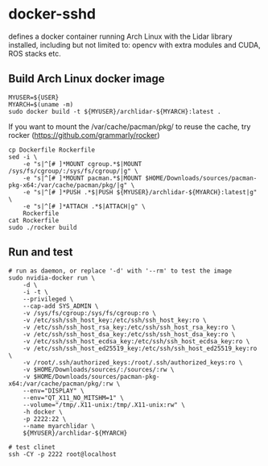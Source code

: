 
# docker-sshd
defines a docker container running Arch Linux with the Lidar library installed,
including but not limited to: opencv with extra modules and CUDA, ROS stacks etc.


## Build Arch Linux docker image

    MYUSER=${USER}
    MYARCH=$(uname -m)
    sudo docker build -t ${MYUSER}/archlidar-${MYARCH}:latest .

If you want to mount the /var/cache/pacman/pkg/ to reuse the cache, try rocker (https://github.com/grammarly/rocker)

    cp Dockerfile Rockerfile
    sed -i \
        -e "s|^[# ]*MOUNT cgroup.*$|MOUNT /sys/fs/cgroup/:/sys/fs/cgroup/|g" \
        -e "s|^[# ]*MOUNT pacman.*$|MOUNT $HOME/Downloads/sources/pacman-pkg-x64:/var/cache/pacman/pkg/|g" \
        -e "s|^[# ]*PUSH .*$|PUSH ${MYUSER}/archlidar-${MYARCH}:latest|g" \
        -e "s|^[# ]*ATTACH .*$|ATTACH|g" \
        Rockerfile
    cat Rockerfile
    sudo ./rocker build

## Run and test

    # run as daemon, or replace '-d' with '--rm' to test the image
    sudo nvidia-docker run \
        -d \
        -i -t \
        --privileged \
        --cap-add SYS_ADMIN \
        -v /sys/fs/cgroup:/sys/fs/cgroup:ro \
        -v /etc/ssh/ssh_host_key:/etc/ssh/ssh_host_key:ro \
        -v /etc/ssh/ssh_host_rsa_key:/etc/ssh/ssh_host_rsa_key:ro \
        -v /etc/ssh/ssh_host_dsa_key:/etc/ssh/ssh_host_dsa_key:ro \
        -v /etc/ssh/ssh_host_ecdsa_key:/etc/ssh/ssh_host_ecdsa_key:ro \
        -v /etc/ssh/ssh_host_ed25519_key:/etc/ssh/ssh_host_ed25519_key:ro \
        -v /root/.ssh/authorized_keys:/root/.ssh/authorized_keys:ro \
        -v $HOME/Downloads/sources/:/sources/:rw \
        -v $HOME/Downloads/sources/pacman-pkg-x64:/var/cache/pacman/pkg/:rw \
        --env="DISPLAY" \
        --env="QT_X11_NO_MITSHM=1" \
        --volume="/tmp/.X11-unix:/tmp/.X11-unix:rw" \
        -h docker \
        -p 2222:22 \
        --name myarchlidar \
        ${MYUSER}/archlidar-${MYARCH}

    # test clinet
    ssh -CY -p 2222 root@localhost







